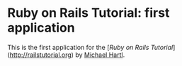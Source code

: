 # Ruby on Rails Tutorial: first application

This is the first application for the
[*Ruby on Rails Tutorial*] (http://railstutorial.org)
by [Michael Hartl](http://michaelhartl.com).
